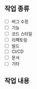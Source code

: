 ## 작업 종류

- [ ]  버그 수정
- [ ]  기능
- [ ]  코드 스타일
- [ ]  리팩토링
- [ ]  빌드
- [ ]  CI/CD
- [ ]  문서
- [ ] 기타

## 작업 내용

